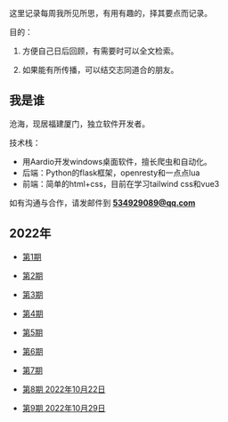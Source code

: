 这里记录每周我所见所思，有用有趣的，择其要点而记录。

目的：

1. 方便自己日后回顾，有需要时可以全文检索。

2. 如果能有所传播，可以结交志同道合的朋友。

## 我是谁

沧海，现居福建厦门，独立软件开发者。

技术栈：

- 用Aardio开发windows桌面软件，擅长爬虫和自动化。
- 后端：Python的flask框架，openresty和一点点lua
- 前端：简单的html+css，目前在学习tailwind css和vue3

如有沟通与合作，请发邮件到 **534929089@qq.com**

## 2022年

- [第1期](https://github.com/theseazhang/weekly_news/blob/main/001.md) 
- [第2期](https://github.com/theseazhang/weekly_news/blob/main/002.md) 
- [第3期](https://github.com/theseazhang/weekly_news/blob/main/003.md) 
- [第4期](https://github.com/theseazhang/weekly_news/blob/main/004.md) 
- [第5期](https://github.com/theseazhang/weekly_news/blob/main/005.md) 
- [第6期](https://github.com/theseazhang/weekly_news/blob/main/006.md)

- [第7期](https://github.com/theseazhang/weekly_news/blob/main/007.md)

- [第8期 2022年10月22日](https://github.com/theseazhang/weekly_news/blob/main/008.md)

- [第9期 2022年10月29日](https://github.com/theseazhang/weekly_news/blob/main/009.md)

